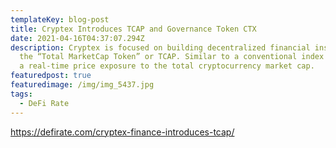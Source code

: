 ```yaml
---
templateKey: blog-post
title: Cryptex Introduces TCAP and Governance Token CTX
date: 2021-04-16T04:37:07.294Z
description: Cryptex is focused on building decentralized financial instruments on Ethereum starting with 
  the “Total MarketCap Token” or TCAP. Similar to a conventional index fund, TCAP gives its holders 
  a real-time price exposure to the total cryptocurrency market cap.
featuredpost: true
featuredimage: /img/img_5437.jpg
tags:
  - DeFi Rate
---
```

https://defirate.com/cryptex-finance-introduces-tcap/